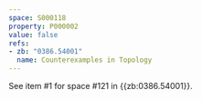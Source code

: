 ```yaml
---
space: S000118
property: P000002
value: false
refs:
- zb: "0386.54001"
  name: Counterexamples in Topology
---
```


See item #1 for space #121 in {{zb:0386.54001}}.
